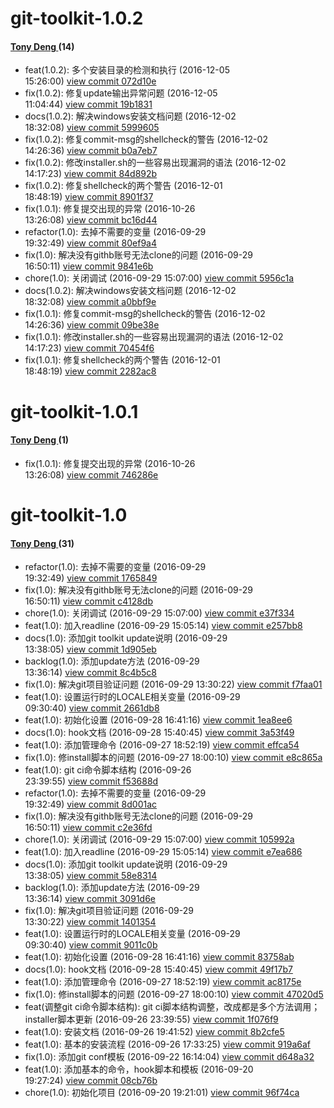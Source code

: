# git-toolkit-1.0.2


#### [Tony Deng ](wolf.deng@gmail.com) (14)

* feat(1.0.2): 多个安装目录的检测和执行 (2016-12-05 15:26:00) [view commit 072d10e](https://github.com/tonydeng/git-toolkit/commit/072d10e)  
* fix(1.0.2): 修复update输出异常问题 (2016-12-05 11:04:44) [view commit 19b1831](https://github.com/tonydeng/git-toolkit/commit/19b1831)  
* docs(1.0.2): 解决windows安装文档问题 (2016-12-02 18:32:08) [view commit 5999605](https://github.com/tonydeng/git-toolkit/commit/5999605)  
* fix(1.0.2): 修复commit-msg的shellcheck的警告 (2016-12-02 14:26:36) [view commit b0a7eb7](https://github.com/tonydeng/git-toolkit/commit/b0a7eb7)  
* fix(1.0.2): 修改installer.sh的一些容易出现漏洞的语法 (2016-12-02 14:17:23) [view commit 84d892b](https://github.com/tonydeng/git-toolkit/commit/84d892b)  
* fix(1.0.2): 修复shellcheck的两个警告 (2016-12-01 18:48:19) [view commit 8901f37](https://github.com/tonydeng/git-toolkit/commit/8901f37)  
* fix(1.0.1): 修复提交出现的异常 (2016-10-26 13:26:08) [view commit bc16d44](https://github.com/tonydeng/git-toolkit/commit/bc16d44)  
* refactor(1.0): 去掉不需要的变量 (2016-09-29 19:32:49) [view commit 80ef9a4](https://github.com/tonydeng/git-toolkit/commit/80ef9a4)  
* fix(1.0): 解决没有githb账号无法clone的问题 (2016-09-29 16:50:11) [view commit 9841e6b](https://github.com/tonydeng/git-toolkit/commit/9841e6b)  
* chore(1.0): 关闭调试 (2016-09-29 15:07:00) [view commit 5956c1a](https://github.com/tonydeng/git-toolkit/commit/5956c1a)  
* docs(1.0.2): 解决windows安装文档问题 (2016-12-02 18:32:08) [view commit a0bbf9e](https://github.com/tonydeng/git-toolkit/commit/a0bbf9e)  
* fix(1.0.1): 修复commit-msg的shellcheck的警告 (2016-12-02 14:26:36) [view commit 09be38e](https://github.com/tonydeng/git-toolkit/commit/09be38e)  
* fix(1.0.1): 修改installer.sh的一些容易出现漏洞的语法 (2016-12-02 14:17:23) [view commit 70454f6](https://github.com/tonydeng/git-toolkit/commit/70454f6)  
* fix(1.0.1): 修复shellcheck的两个警告 (2016-12-01 18:48:19) [view commit 2282ac8](https://github.com/tonydeng/git-toolkit/commit/2282ac8)  

# git-toolkit-1.0.1


#### [Tony Deng ](wolf.deng@gmail.com) (1)

* fix(1.0.1): 修复提交出现的异常 (2016-10-26 13:26:08) [view commit 746286e](https://github.com/tonydeng/git-toolkit/commit/746286e)  

# git-toolkit-1.0


#### [Tony Deng ](wolf.deng@gmail.com) (31)

* refactor(1.0): 去掉不需要的变量 (2016-09-29 19:32:49) [view commit 1765849](https://github.com/tonydeng/git-toolkit/commit/1765849)  
* fix(1.0): 解决没有githb账号无法clone的问题 (2016-09-29 16:50:11) [view commit c4128db](https://github.com/tonydeng/git-toolkit/commit/c4128db)  
* chore(1.0): 关闭调试 (2016-09-29 15:07:00) [view commit e37f334](https://github.com/tonydeng/git-toolkit/commit/e37f334)  
* feat(1.0): 加入readline (2016-09-29 15:05:14) [view commit e257bb8](https://github.com/tonydeng/git-toolkit/commit/e257bb8)  
* docs(1.0): 添加git toolkit update说明 (2016-09-29 13:38:05) [view commit 1d905eb](https://github.com/tonydeng/git-toolkit/commit/1d905eb)  
* backlog(1.0): 添加update方法 (2016-09-29 13:36:14) [view commit 8c4b5c8](https://github.com/tonydeng/git-toolkit/commit/8c4b5c8)  
* fix(1.0): 解决git项目验证问题 (2016-09-29 13:30:22) [view commit f7faa01](https://github.com/tonydeng/git-toolkit/commit/f7faa01)  
* feat(1.0): 设置运行时的LOCALE相关变量 (2016-09-29 09:30:40) [view commit 2661db8](https://github.com/tonydeng/git-toolkit/commit/2661db8)  
* feat(1.0): 初始化设置 (2016-09-28 16:41:16) [view commit 1ea8ee6](https://github.com/tonydeng/git-toolkit/commit/1ea8ee6)  
* docs(1.0): hook文档 (2016-09-28 15:40:45) [view commit 3a53f49](https://github.com/tonydeng/git-toolkit/commit/3a53f49)  
* feat(1.0): 添加管理命令 (2016-09-27 18:52:19) [view commit effca54](https://github.com/tonydeng/git-toolkit/commit/effca54)  
* fix(1.0): 修install脚本的问题 (2016-09-27 18:00:10) [view commit e8c865a](https://github.com/tonydeng/git-toolkit/commit/e8c865a)  
* feat(1.0):  git ci命令脚本结构 (2016-09-26 23:39:55) [view commit f53688d](https://github.com/tonydeng/git-toolkit/commit/f53688d)  
* refactor(1.0): 去掉不需要的变量 (2016-09-29 19:32:49) [view commit 8d001ac](https://github.com/tonydeng/git-toolkit/commit/8d001ac)  
* fix(1.0): 解决没有githb账号无法clone的问题 (2016-09-29 16:50:11) [view commit c2e36fd](https://github.com/tonydeng/git-toolkit/commit/c2e36fd)  
* chore(1.0): 关闭调试 (2016-09-29 15:07:00) [view commit 105992a](https://github.com/tonydeng/git-toolkit/commit/105992a)  
* feat(1.0): 加入readline (2016-09-29 15:05:14) [view commit e7ea686](https://github.com/tonydeng/git-toolkit/commit/e7ea686)  
* docs(1.0): 添加git toolkit update说明 (2016-09-29 13:38:05) [view commit 58e8314](https://github.com/tonydeng/git-toolkit/commit/58e8314)  
* backlog(1.0): 添加update方法 (2016-09-29 13:36:14) [view commit 3091d6e](https://github.com/tonydeng/git-toolkit/commit/3091d6e)  
* fix(1.0): 解决git项目验证问题 (2016-09-29 13:30:22) [view commit 1401354](https://github.com/tonydeng/git-toolkit/commit/1401354)  
* feat(1.0): 设置运行时的LOCALE相关变量 (2016-09-29 09:30:40) [view commit 9011c0b](https://github.com/tonydeng/git-toolkit/commit/9011c0b)  
* feat(1.0): 初始化设置 (2016-09-28 16:41:16) [view commit 83758ab](https://github.com/tonydeng/git-toolkit/commit/83758ab)  
* docs(1.0): hook文档 (2016-09-28 15:40:45) [view commit 49f17b7](https://github.com/tonydeng/git-toolkit/commit/49f17b7)  
* feat(1.0): 添加管理命令 (2016-09-27 18:52:19) [view commit ac8175e](https://github.com/tonydeng/git-toolkit/commit/ac8175e)  
* fix(1.0): 修install脚本的问题 (2016-09-27 18:00:10) [view commit 47020d5](https://github.com/tonydeng/git-toolkit/commit/47020d5)  
* feat(调整git ci命令脚本结构): git ci脚本结构调整，改成都是多个方法调用；installer脚本更新 (2016-09-26 23:39:55) [view commit 1f076f9](https://github.com/tonydeng/git-toolkit/commit/1f076f9)  
* feat(1.0): 安装文档 (2016-09-26 19:41:52) [view commit 8b2cfe5](https://github.com/tonydeng/git-toolkit/commit/8b2cfe5)  
* feat(1.0): 基本的安装流程 (2016-09-26 17:33:25) [view commit 919a6af](https://github.com/tonydeng/git-toolkit/commit/919a6af)  
* fix(1.0): 添加git conf模板 (2016-09-22 16:14:04) [view commit d648a32](https://github.com/tonydeng/git-toolkit/commit/d648a32)  
* feat(1.0): 添加基本的命令，hook脚本和模板 (2016-09-20 19:27:24) [view commit 08cb76b](https://github.com/tonydeng/git-toolkit/commit/08cb76b)  
* chore(1.0): 初始化项目 (2016-09-20 19:21:01) [view commit 96f74ca](https://github.com/tonydeng/git-toolkit/commit/96f74ca)  

